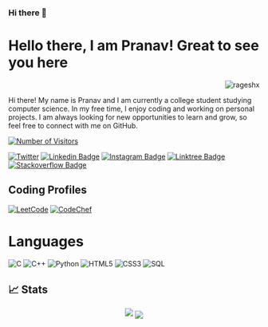 ### Hi there 👋

<!--
**pmcode9992/pmcode9992** is a ✨ _special_ ✨ repository because its `README.md` (this file) appears on your GitHub profile.

Here are some ideas to get you started:

- 🔭 I’m currently working on ...
- 🌱 I’m currently learning ...
- 👯 I’m looking to collaborate on ...
- 🤔 I’m looking for help with ...
- 💬 Ask me about ...
- 📫 How to reach me: ...
- 😄 Pronouns: ...
- ⚡ Fun fact: ...
-->

# Hello there, I am Pranav! Great to see you here
<p align="right"> <img src="https://komarev.com/ghpvc/?username=rageshx&label=Profile%20views&color=0e75b6&style=flat" alt="rageshx" /> </p>


Hi there! My name is Pranav and I am currently a college student studying computer science. In my free time, I enjoy coding and working on personal projects. I am always looking for new opportunities to learn and grow, so feel free to connect with me on GitHub.


<a href="https://github.com/rageshx/"><img src="https://visitor-badge.laobi.icu/badge?page_id=rageshx/rageshx.github.io" alt="Number of Visitors"></a>

[![Twitter](https://img.shields.io/badge/Twitter-1DA1F2?style=for-the-badge&logo=twitter&logoColor=white)](https://twitter.com/ezhillragesh)
[![Linkedin Badge](https://img.shields.io/badge/LinkedIn-0077B5?style=for-the-badge&logo=linkedin&logoColor=white&link=https://www.linkedin.com/in/ezhillragesh/)](https://www.linkedin.com/in/ezhillragesh/)
[![Instagram Badge](https://img.shields.io/badge/Instagram-E4405F?style=for-the-badge&logo=instagram&logoColor=white&link=https://instagram.com/ragesh.x/)](https://instagram.com/ragesh.x)
[![Linktree Badge](https://img.shields.io/badge/linktree-39E09B?style=for-the-badge&logo=linktree&logoColor=black)](https://linktr.ee/ezhillragesh)
[![Stackoverflow Badge](https://img.shields.io/badge/Stack_Overflow-FE7A16?style=for-the-badge&logo=stack-overflow&logoColor=white)](https://stackoverflow.com/users/14075313/ragesh)





## Coding Profiles

[![LeetCode](https://img.shields.io/badge/-LeetCode-FFA116?style=for-the-badge&logo=LeetCode&logoColor=black)](https://leetcode.com/rag3shx/)
[![CodeChef](https://img.shields.io/badge/Codechef-%23B92B27.svg?&style=for-the-badge&logo=Codechef&logoColor=white)](https://www.codechef.com/users/rag3sh)

# Languages


![C](https://img.shields.io/badge/C-00599C?style=for-the-badge&logo=c&logoColor=white)
![C++](https://img.shields.io/badge/C%2B%2B-00599C?style=for-the-badge&logo=c%2B%2B&logoColor=white)
![Python](https://img.shields.io/badge/Python-3776AB?style=for-the-badge&logo=python&logoColor=white)
![HTML5](https://img.shields.io/badge/HTML5-E34F26?style=for-the-badge&logo=html5&logoColor=white)
![CSS3](https://img.shields.io/badge/CSS3-1572B6?style=for-the-badge&logo=css3&logoColor=white)
![SQL](https://img.shields.io/badge/MySQL-00000F?style=for-the-badge&logo=mysql&logoColor=white)





## 📈 Stats

<p align ="center">
<img src="https://github-readme-stats.vercel.app/api?username=ezhillragesh"/>
<img align="center" src="https://github-readme-streak-stats.herokuapp.com/?user=ezhillragesh&theme=tokyonight" />
</p>
